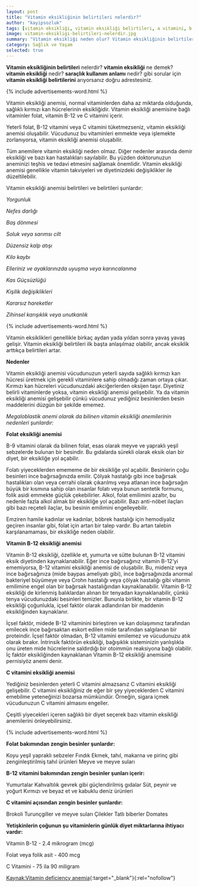 ```yaml
---
layout: post
title: "Vitamin eksikliğinin belirtileri nelerdir?"
author: "kayipsozluk"
tags: [vitamin eksikliği, vitamin eksikliği belirtileri, a vitamini, b vitamini, c vitamini]
image: vitamin-eksikligi-belirtileri-nelerdir.jpg
summary: "Vitamin eksikliği neden olur? Vitamin eksikliğinin belirtileri nelerdir? Vitamin eksikliğine dair bilmeniz gerekenler"
category: Sağlık ve Yaşam
selected: true  
---
```


**Vitamin eksikliğinin belirtileri** nelerdir? **vitamin eksikliği** ne demek? **vitamin eksikliği** nedir? **saraçlık kullanım anlamı** nedir? gibi sorular için **vitamin eksikliği belirtilerini** arıyorsanız doğru adrestesiniz.

{% include advertisements-word.html %}

Vitamin eksikliği anemisi, normal vitaminlerden daha az miktarda olduğunda, sağlıklı kırmızı kan hücrelerinin eksikliğidir. Vitamin eksikliği anemisine bağlı vitaminler folat, vitamin B-12 ve C vitamini içerir.

Yeterli folat, B-12 vitamini veya C vitamini tüketmezseniz, vitamin eksikliği anemisi oluşabilir. Vücudunuz bu vitaminleri emmekte veya işlemekte zorlanıyorsa, vitamin eksikliği anemisi oluşabilir.

Tüm anemilere vitamin eksikliği neden olmaz. Diğer nedenler arasında demir eksikliği ve bazı kan hastalıkları sayılabilir. Bu yüzden doktorunuzun aneminizi teşhis ve tedavi etmesini sağlamak önemlidir. Vitamin eksikliği anemisi genellikle vitamin takviyeleri ve diyetinizdeki değişiklikler ile düzeltilebilir.

Vitamin eksikliği anemisi belirtileri ve belirtileri şunlardır:

*Yorgunluk*

*Nefes darlığı*

*Baş dönmesi*

*Soluk veya sarımsı cilt*

*Düzensiz kalp atışı*

*Kilo kaybı*

*Elleriniz ve ayaklarınızda uyuşma veya karıncalanma*

*Kas Güçsüzlüğü*

*Kişilik değişiklikleri*

*Kararsız hareketler*

*Zihinsel karışıklık veya unutkanlık*

{% include advertisements-word.html %}

Vitamin eksiklikleri genellikle birkaç aydan yada yıldan sonra yavaş yavaş gelişir. Vitamin eksikliği belirtileri ilk başta anlaşılmaz olabilir, ancak eksiklik arttıkça belirtileri artar.

**Nedenler**

Vitamin eksikliği anemisi vücudunuzun yeterli sayıda sağlıklı kırmızı kan hücresi üretmek için gerekli vitaminlere sahip olmadığı zaman ortaya çıkar. Kırmızı kan hücreleri vücudunuzdaki akciğerlerden oksijen taşır. Diyetiniz belirli vitaminlerde yoksa, vitamin eksikliği anemisi gelişebilir. Ya da vitamin eksikliği anemisi gelişebilir çünkü vücudunuz yediğiniz besinlerden besin maddelerini düzgün bir şekilde ememez.

*Megaloblastik anemi olarak da bilinen vitamin eksikliği anemilerinin nedenleri şunlardır:*

**Folat eksikliği anemisi** 

B-9 vitamini olarak da bilinen folat, esas olarak meyve ve yapraklı yeşil sebzelerde bulunan bir besindir. Bu gıdalarda sürekli olarak eksik olan bir diyet, bir eksikliğe yol açabilir.

Folatı yiyeceklerden emememe de bir eksikliğe yol açabilir. Besinlerin çoğu besinleri ince bağırsağınızda emilir. Çölyak hastalığı gibi ince bağırsak hastalıkları olan veya cerrahi olarak çıkarılmış veya atlanan ince bağırsağın büyük bir kısmına sahip olan insanlar folatı veya bunun sentetik formunu, folik asidi emmekte güçlük çekebilirler. Alkol, folat emilimini azaltır, bu nedenle fazla alkol almak bir eksikliğe yol açabilir. Bazı anti-nöbet ilaçları gibi bazı reçeteli ilaçlar, bu besinin emilimini engelleyebilir.

Emziren hamile kadınlar ve kadınlar, böbrek hastalığı için hemodiyaliz geçiren insanlar gibi, folat için artan bir talep vardır. Bu artan talebin karşılanamaması, bir eksikliğe neden olabilir.

**Vitamin B-12 eksikliği anemisi** 

Vitamin B-12 eksikliği, özellikle et, yumurta ve sütte bulunan B-12 vitamini eksik diyetinden kaynaklanabilir. Eğer ince bağırsağınız vitamin B-12'yi ememiyorsa, B-12 vitamini eksikliği anemisi de oluşabilir. Bu, mideniz veya ince bağırsağınıza (mide baypas ameliyatı gibi), ince bağırsağınızda anormal bakteriyel büyümeye veya Crohn hastalığı veya çölyak hastalığı gibi vitamin emilimine engel olan bir bağırsak hastalığından kaynaklanabilir. Vitamin B-12 eksikliği de kirlenmiş balıklardan alınan bir tenyadan kaynaklanabilir, çünkü tenya vücudunuzdaki besinleri temizler. Bununla birlikte, bir vitamin B-12 eksikliği çoğunlukla, içsel faktör olarak adlandırılan bir maddenin eksikliğinden kaynaklanır.

İçsel faktör, midede B-12 vitaminini birleştiren ve kan dolaşımınız tarafından emilecek ince bağırsaktan eskort edilen mide tarafından salgılanan bir proteindir. İçsel faktör olmadan, B-12 vitamini emilemez ve vücudunuzu atık olarak bırakır. İntrinsik faktörün eksikliği, bağışıklık sisteminizin yanlışlıkla onu üreten mide hücrelerine saldırdığı bir otoimmün reaksiyona bağlı olabilir. İç faktör eksikliğinden kaynaklanan Vitamin B-12 eksikliği anemisine pernisiyöz anemi denir.

**C vitamini eksikliği anemisi** 

Yediğiniz besinlerden yeterli C vitamini almazsanız C vitamini eksikliği gelişebilir. C vitamini eksikliğiniz de eğer bir şey yiyeceklerden C vitamini emebilme yeteneğinizi bozarsa mümkündür. Örneğin, sigara içmek vücudunuzun C vitamini almasını engeller.

Çeşitli yiyecekleri içeren sağlıklı bir diyet seçerek bazı vitamin eksikliği anemilerini önleyebilirsiniz.

{% include advertisements-word.html %}

**Folat bakımından zengin besinler şunlardır:**

Koyu yeşil yapraklı sebzeler
Fındık
Ekmek, tahıl, makarna ve pirinç gibi zenginleştirilmiş tahıl ürünleri
Meyve ve meyve suları

**B-12 vitamini bakımından zengin besinler şunları içerir:**

Yumurtalar
Kahvaltılık gevrek gibi güçlendirilmiş gıdalar
Süt, peynir ve yoğurt
Kırmızı ve beyaz et ve kabuklu deniz ürünleri

**C vitamini açısından zengin besinler şunlardır:**

Brokoli
Turunçgiller ve meyve suları
Çilekler
Tatlı biberler
Domates

**Yetişkinlerin çoğunun şu vitaminlerin günlük diyet miktarlarına ihtiyacı vardır:**

Vitamin B-12 - 2.4 mikrogram (mcg)

Folat veya folik asit - 400 mcg

C Vitamini - 75 ila 90 miligram

[Kaynak:Vitamin deficiency anemia](https://www.mayoclinic.org/diseases-conditions/vitamin-deficiency-anemia/symptoms-causes/syc-20355025){:target="_blank"}{:rel="nofollow"}